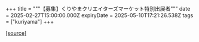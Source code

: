 +++
title = """【募集】くりやまクリエイターズマーケット特別出展者"""
date = 2025-02-27T15:00:00.000Z
expiryDate = 2025-05-10T17:21:26.538Z
tags = ["kuriyama"]
+++


[[source]](https://www.town.kuriyama.hokkaido.jp/soshiki/46/18348.html)
